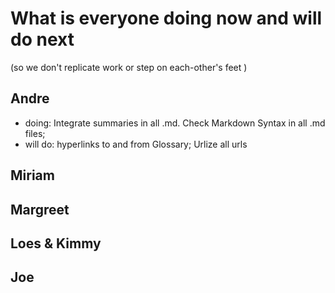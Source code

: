 # What is everyone doing now and will do next
(so we don't replicate work or step on each-other's feet )

## Andre
* doing: Integrate summaries  in all .md. Check Markdown Syntax in all .md files; 
* will do: hyperlinks to and from Glossary; Urlize all urls

## Miriam

## Margreet

## Loes & Kimmy

## Joe

